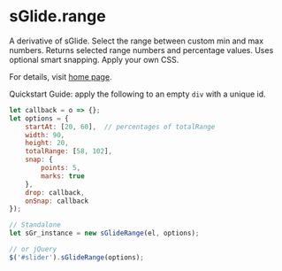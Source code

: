 # sGlide.range

A derivative of sGlide. Select the range between custom min and max numbers. Returns selected range numbers and percentage values. Uses optional smart snapping. Apply your own CSS.

For details, visit [home page](http://webshifted.com/sGlide.range/).

Quickstart Guide: apply the following to an empty `div` with a unique id.

```js
let callback = o => {};
let options = {
	startAt: [20, 60],	// percentages of totalRange
	width: 90,
	height: 20,
	totalRange: [58, 102],
	snap: {
		points: 5,
		marks: true
	},
	drop: callback,
	onSnap: callback
});

// Standalone
let sGr_instance = new sGlideRange(el, options);

// or jQuery
$('#slider').sGlideRange(options);
```
